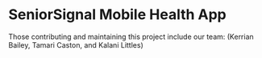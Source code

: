 # SeniorSignal Mobile Health App
Those contributing and maintaining this project include our team: (Kerrian Bailey, Tamari Caston, and Kalani Littles)
